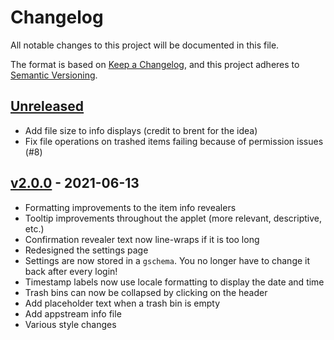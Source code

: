 # Changelog

All notable changes to this project will be documented in this file.

The format is based on [Keep a Changelog](https://keepachangelog.com/en/1.0.0/),
and this project adheres to [Semantic Versioning](https://semver.org/spec/v2.0.0.html).

## [Unreleased]

- Add file size to info displays (credit to brent for the idea)
- Fix file operations on trashed items failing because of permission issues (#8)

## [v2.0.0] - 2021-06-13

- Formatting improvements to the item info revealers
- Tooltip improvements throughout the applet (more relevant, descriptive, etc.)
- Confirmation revealer text now line-wraps if it is too long
- Redesigned the settings page
- Settings are now stored in a `gschema`. You no longer have to change it back after every login!
- Timestamp labels now use locale formatting to display the date and time
- Trash bins can now be collapsed by clicking on the header
- Add placeholder text when a trash bin is empty
- Add appstream info file
- Various style changes

[unreleased]: https://github.com/EbonJaeger/budgie-trash-applet/compare/v2.0.0...master
[v2.0.0]: https://github.com/EbonJaeger/budgie-trash-applet/compare/v1.2.0...v2.0.0
